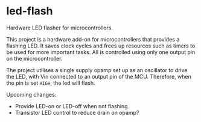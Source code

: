 # led-flash
Hardware LED flasher for microcontrollers.

This project is a hardware add-on for microcontrollers that provides a flashing LED. It saves clock cycles and frees up resources such as timers to be used for more important tasks. All is controlled using only one output pin on the microcontroller.

The project utilises a single supply opamp set up as an oscillator to drive the LED, with Vin connected to an output pin of the MCU. Therefore, when the pin is set ```HIGH```, the led will flash.

Upcoming changes:
- Provide LED-on or LED-off when not flashing
- Transistor LED control to reduce drain on opamp?
